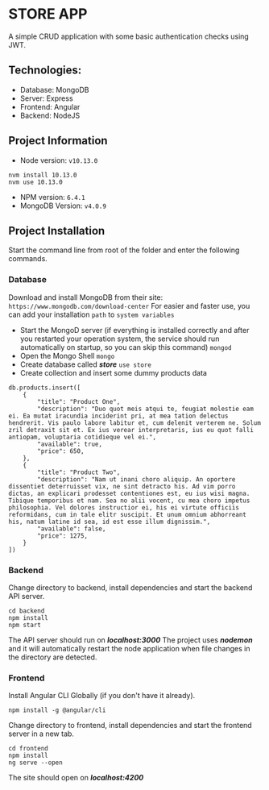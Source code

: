 # STORE APP
A simple CRUD application with some basic authentication checks using JWT.

## Technologies:
* Database: MongoDB
* Server: Express
* Frontend: Angular
* Backend: NodeJS


## Project Information
* Node version: ```v10.13.0```
```
nvm install 10.13.0
nvm use 10.13.0
```
* NPM version: ```6.4.1```
* MongoDB Version:  ```v4.0.9```


## Project Installation
Start the command line from root of the folder and enter the following commands.

### Database
Download and install MongoDB from their site: ```https://www.mongodb.com/download-center```
For easier and faster use, you can add your installation ```path``` to ```system variables```
* Start the MongoD server (if everything is installed correctly and after you restarted your operation system, the service should run automatically on startup, so you can skip this command)
```mongod```
* Open the Mongo Shell
```mongo```
* Create database called ***store***
```use store```
* Create collection and insert some dummy products data 
```
db.products.insert([
	{
		"title": "Product One",
		"description": "Duo quot meis atqui te, feugiat molestie eam ei. Ea mutat iracundia inciderint pri, at mea tation delectus hendrerit. Vis paulo labore labitur et, cum delenit verterem ne. Solum zril detraxit sit et. Ex ius verear interpretaris, ius eu quot falli antiopam, voluptaria cotidieque vel ei.",
		"available": true,
		"price": 650,
	},
	{
		"title": "Product Two",
		"description": "Nam ut inani choro aliquip. An oportere dissentiet deterruisset vix, ne sint detracto his. Ad vim porro dictas, an explicari prodesset contentiones est, eu ius wisi magna. Tibique temporibus et nam. Sea no alii vocent, cu mea choro impetus philosophia. Vel dolores instructior ei, his ei virtute officiis reformidans, cum in tale elitr suscipit. Et unum omnium abhorreant his, natum latine id sea, id est esse illum dignissim.",
		"available": false,
		"price": 1275,
	}
])
```


### Backend
Change directory to backend, install dependencies and start the backend API server.
```
cd backend
npm install
npm start
```

The API server should run on ***localhost:3000***
The project uses ***nodemon*** and it will automatically restart the node application when file changes in the directory are detected.


### Frontend
Install Angular CLI Globally (if you don't have it already).
```
npm install -g @angular/cli
```

Change directory to frontend, install dependencies and start the frontend server in a new tab.
```
cd frontend
npm install
ng serve --open
```

The site should open on ***localhost:4200***
